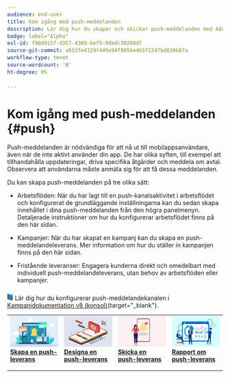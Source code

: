 ```yaml
---
audience: end-user
title: Kom igång med push-meddelanden
description: Lär dig hur du skapar och skickar push-meddelanden med Adobe Campaign Web
badge: label="Alpha"
exl-id: f90d915f-d357-4309-bef5-0dedc30280d7
source-git-commit: a653fe4329f449a94f8056e4b5f2247bd839b87a
workflow-type: tm+mt
source-wordcount: '0'
ht-degree: 0%

---
```


# Kom igång med push-meddelanden {#push}

Push-meddelanden är nödvändiga för att nå ut till mobilappsanvändare, även när de inte aktivt använder din app. De har olika syften, till exempel att tillhandahålla uppdateringar, driva specifika åtgärder och meddela om avtal. Observera att användarna måste anmäla sig för att få dessa meddelanden.

Du kan skapa push-meddelanden på tre olika sätt:

* Arbetsflöden: När du har lagt till en push-kanalsaktivitet i arbetsflödet och konfigurerat de grundläggande inställningarna kan du sedan skapa innehållet i dina push-meddelanden från den högra panelmenyn. Detaljerade instruktioner om hur du konfigurerar arbetsflödet finns på den här sidan.

* Kampanjer: När du har skapat en kampanj kan du skapa en push-meddelandeleverans. Mer information om hur du ställer in kampanjen finns på den här sidan.

* Fristående leveranser: Engagera kunderna direkt och omedelbart med individuell push-meddelandeleverans, utan behov av arbetsflöden eller kampanjer.

![](../assets/do-not-localize/book.png) Lär dig hur du konfigurerar push-meddelandekanalen i [Kampanjdokumentation v8 (konsol)](https://experienceleague.adobe.com/docs/campaign/campaign-v8/campaigns/send/push.html){target="_blank"}.

<table style="table-layout:fixed"><tr style="border: 0;">
<td>
<a href="create-push.md">
<img alt="Lead" src="assets/do-not-localize/push_create.jpeg">
</a>
<div><a href="create-push.md"><strong>Skapa en push-leverans</strong>
</div>
<p>
</td>
<td>
<a href="content-push.md">
<img alt="Sällan" src="assets/do-not-localize/push_design.jpeg">
</a>
<div>
<a href="content-push.md"><strong>Designa en push-leverans<strong></strong></a>
</div>
<p></td>
<td>
<a href="send-push.md">
<img alt="Validering" src="assets/do-not-localize/push_send.jpeg">
</a>
<div>
<a href="send-push.md"><strong>Skicka en push-leverans</strong></a>
</div>
<p>
</td>
<td>
<a href="send-push.md">
<img alt="Validering" src="assets/do-not-localize/push_report.jpeg">
</a>
<div>
<a href="send-push.md"><strong>Rapport om push-leverans</strong></a>
</div>
<p>
</td>
</tr></table>
